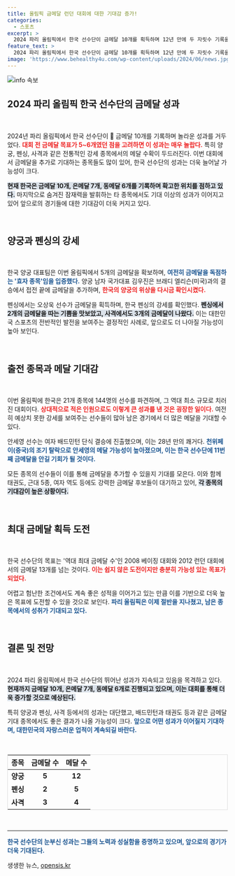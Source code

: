 ```yaml
---
title: 올림픽 금메달 런던 대회에 대한 기대감 증가!
categories:
  - 스포츠
excerpt: >
  2024 파리 올림픽에서 한국 선수단이 금메달 10개를 획득하며 12년 만에 두 자릿수 기록을 달성했다. 이제 금메달 13개를 목표로 태권도, 역도, 배드민턴 등에서 추가 메달을 기대하고 있다!
feature_text: >
  2024 파리 올림픽에서 한국 선수단이 금메달 10개를 획득하며 12년 만에 두 자릿수 기록을 달성했다. 이제 금메달 13개를 목표로 태권도, 역도, 배드민턴 등에서 추가 메달을 기대하고 있다!
image: 'https://www.behealthy4u.com/wp-content/uploads/2024/06/news.jpg'
---
```


<p><img src="https://www.behealthy4u.com/wp-content/uploads/2024/06/news.jpg" alt="info 속보" /></p>

<h2 data-ke-size="size26">2024 파리 올림픽 한국 선수단의 금메달 성과</h2> 

<p data-ke-size="size16">&nbsp;</p> 

<p>2024년 파리 올림픽에서 한국 선수단이 🥇 금메달 10개를 기록하며 놀라운 성과를 거두었다. <b><span style="color: #ee2323;">대회 전 금메달 목표가 5~6개였던 점을 고려하면 이 성과는 매우 놀랍다.</span></b> 특히 양궁, 펜싱, 사격과 같은 전통적인 강세 종목에서의 메달 수확이 두드러진다. 이번 대회에서 금메달을 추가로 기대하는 종목들도 많이 있어, 한국 선수단의 성과는 더욱 늘어날 가능성이 크다.</p>

<p><b><span style="background-color: #21538527;">현재 한국은 금메달 10개, 은메달 7개, 동메달 6개를 기록하며 확고한 위치를 점하고 있다.</span></b> 마지막으로 숨겨진 잠재력을 발휘하는 타 종목에서도 기대 이상의 성과가 이어지고 있어 앞으로의 경기들에 대한 기대감이 더욱 커지고 있다. </p>

<p data-ke-size="size16">&nbsp;</p> 

<h2 data-ke-size="size26">양궁과 펜싱의 강세</h2> 

<p data-ke-size="size16">&nbsp;</p> 

<p>한국 양궁 대표팀은 이번 올림픽에서 5개의 금메달을 확보하며, <b><span style="color: #1a5490;">여전히 금메달을 독점하는 '효자 종목'임을 입증했다.</span></b> 양궁 남자 국가대표 김우진은 브래디 엘리슨(미국)과의 결승에서 접전 끝에 금메달을 추가하며, <b><span style="color: #ee2323;">한국의 양궁의 위상을 다시금 확인시켰다.</span></b> </p>

<p>펜싱에서는 오상욱 선수가 금메달을 획득하며, 한국 펜싱의 강세를 확인했다. <b><span style="background-color: #21538527;">펜싱에서 2개의 금메달을 따는 기쁨을 맛보았고, 사격에서도 3개의 금메달이 나왔다.</span></b> 이는 대한민국 스포츠의 전반적인 발전을 보여주는 결정적인 사례로, 앞으로도 더 나아질 가능성이 높아 보인다. </p>

<p data-ke-size="size16">&nbsp;</p> 

<h2 data-ke-size="size26">출전 종목과 메달 기대감</h2> 

<p data-ke-size="size16">&nbsp;</p> 

<p>이번 올림픽에 한국은 21개 종목에 144명의 선수를 파견하며, 그 역대 최소 규모로 치러진 대회이다. <b><span style="color: #ee2323;">상대적으로 적은 인원으로도 이렇게 큰 성과를 낸 것은 굉장한 일이다.</span></b> 여전히 예상치 못한 강세를 보여주는 선수들이 많아 남은 경기에서 더 많은 메달을 기대할 수 있다.</p>

<p>안세영 선수는 여자 배드민턴 단식 결승에 진출했으며, 이는 28년 만의 쾌거다. <b><span style="color: #1a5490;">천위페이(중국)의 조기 탈락으로 안세영의 메달 가능성이 높아졌으며, 이는 한국 선수단에 11번째 금메달을 안길 기회가 될 것이다.</span></b> </p>

<p>모든 종목의 선수들이 이를 통해 금메달을 추가할 수 있을지 기대를 모은다. 이와 함께 태권도, 근대 5종, 여자 역도 등에도 강력한 금메달 후보들이 대기하고 있어, <b><span style="background-color: #21538527;">각 종목의 기대감이 높은 상황이다.</span></b></p>

<p data-ke-size="size16">&nbsp;</p> 

<h2 data-ke-size="size26">최대 금메달 획득 도전</h2> 

<p data-ke-size="size16">&nbsp;</p> 

<p>한국 선수단의 목표는 '역대 최대 금메달 수'인 2008 베이징 대회와 2012 런던 대회에서의 금메달 13개를 넘는 것이다. <b><span style="color: #ee2323;">이는 쉽지 않은 도전이지만 충분히 가능성 있는 목표가 되었다.</span></b>  </p>

<p>어렵고 험난한 조건에서도 계속 좋은 성적을 이어가고 있는 만큼 이를 기반으로 더욱 높은 목표에 도전할 수 있을 것으로 보인다. <b><span style="color: #1a5490;">파리 올림픽은 이제 절반을 지나쳤고, 남은 종목에서의 성취가 기대되고 있다.</span></b> </p>

<p data-ke-size="size16">&nbsp;</p> 

<h2 data-ke-size="size26">결론 및 전망</h2> 

<p data-ke-size="size16">&nbsp;</p> 

<p>2024 파리 올림픽에서 한국 선수단의 뛰어난 성과가 지속되고 있음을 목격하고 있다. <b><span style="background-color: #21538527;">현재까지 금메달 10개, 은메달 7개, 동메달 6개로 진행되고 있으며, 이는 대회를 통해 더욱 증가할 것으로 예상된다.</span></b> </p>

<p>특히 양궁과 펜싱, 사격 등에서의 성과는 대단했고, 배드민턴과 태권도 등과 같은 금메달 기대 종목에서도 좋은 결과가 나올 가능성이 크다. <b><span style="color: #1a5490;">앞으로 어떤 성과가 이어질지 기대하며, 대한민국의 자랑스러운 업적이 계속되길 바란다.</span></b> </p>

<p data-ke-size="size16">&nbsp;</p> 

<table style="width: 100%; border: 1px solid #ddd;">
  <thead>
    <tr>
      <th style="text-align: center;"><b>종목</b></th>
      <th style="text-align: center;"><b>금메달 수</b></th>
      <th style="text-align: center;"><b>메달 수</b></th>
    </tr>
  </thead>
  <tbody>
    <tr>
      <td style="text-align: center;"><b>양궁</b></td>
      <td style="text-align: center;"><b>5</b></td>
      <td style="text-align: center;"><b>12</b></td>
    </tr>
    <tr>
      <td style="text-align: center;"><b>펜싱</b></td>
      <td style="text-align: center;"><b>2</b></td>
      <td style="text-align: center;"><b>5</b></td>
    </tr>
    <tr>
      <td style="text-align: center;"><b>사격</b></td>
      <td style="text-align: center;"><b>3</b></td>
      <td style="text-align: center;"><b>4</b></td>
    </tr>
  </tbody>
</table>

<p data-ke-size="size16">&nbsp;</p> 

<hr /> 

<p><b><span style="color: #1a5490;">한국 선수단의 눈부신 성과는 그들의 노력과 성실함을 증명하고 있으며, 앞으로의 경기가 더욱 기대된다.</span></b></p>
생생한 뉴스, <a href="https://opensis.kr" rel="dofollow">opensis.kr</a>


